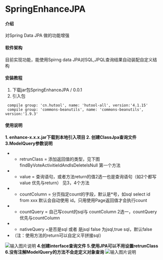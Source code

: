 # SpringEnhanceJPA

#### 介绍
对Spring Data JPA 做的功能增强

#### 软件架构
目前实现功能，能使用Spirng data JPA对SQL,JPQL查询结果自动装配自定义结构


#### 安装教程

1.  下载jar包SpringEnhanceJPA /  0.0.1
2.  引入包

```
 compile group: 'cn.hutool', name: 'hutool-all', version:'4.1.15'
 compile group: 'commons-beanutils', name: 'commons-beanutils', version:'1.9.3'
```





#### 使用说明

 **1.  enhance-x.x.x.jar下载到本地引入项目
2.  创建ClassJpa查询文件
3.ModelQuery参数说明** 
- - retrunClass = 添加返回值的类型，见下图findByVoteActivitieIdAndIsDeleteIsNull 第一个方法
- - value = 查询语句，或者方法return的值2选一也是查询语句（如2个都写value 优先与return） 见3，4个方法
- - countColumn = 分页指定count的字段，默认是*号，如sql select id from xxx 默认会自动使用 id。只用使用Page返回值才会执行count
- - countQuery = 自己写count的sql与 countColumn 2选一，countQuery 优先与countColumn
- - nativeQuery =是否是sql 或者 是jsql false 为jsql,true sql，默认false
- （注：使用方法的return可以自定义平拼接sql）

![输入图片说明](https://images.gitee.com/uploads/images/2020/0622/160014_97be5fd8_341671.jpeg "Class查询.jpg")
 **4.创建interface查询文件
5.使用JPA可以不用设置retrunClass
6.没有注解ModelQuery的方法不会走定义对象查询** 
![输入图片说明](https://images.gitee.com/uploads/images/2020/0622/161140_d0dc5aa8_341671.png "屏幕截图.png")

